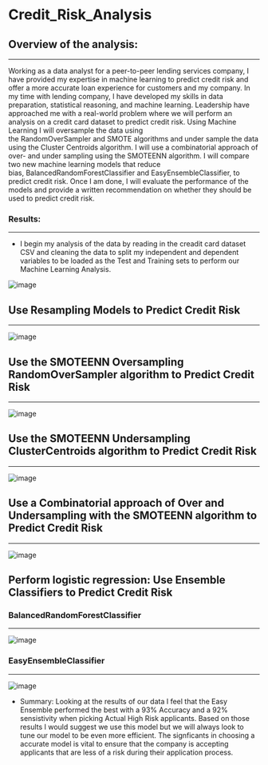 # Credit_Risk_Analysis

## Overview of the analysis: 
_________________________________________________________________________
 
Working as a data analyst for a peer-to-peer lending services company, I have provided my expertise in machine learning to predict credit risk and offer a more accurate loan experience for customers and my company. In my time with lending company, I have developed my skills in data preparation, statistical reasoning, and machine learning. Leadership have approached me with a real-world problem where we will perform an analysis on a credit card dataset to predict credit risk. Using Machine Learning I will oversample the data using the RandomOverSampler and SMOTE algorithms and under sample the data using the Cluster Centroids algorithm. I will use a combinatorial approach of over- and under sampling using the SMOTEENN algorithm. I will compare two new machine learning models that reduce bias, BalancedRandomForestClassifier and EasyEnsembleClassifier, to predict credit risk. Once I am done, I will evaluate the performance of the models and provide a written recommendation on whether they should be used to predict credit risk.

### Results:
_____________________________________________________________________

* I begin my analysis of the data by reading in the creadit card dataset CSV and cleaning the data to split my independent and dependent variables to be loaded as the Test and Training sets to perform our Machine Learning Analysis. 

![image](https://user-images.githubusercontent.com/88467263/147421160-2d9c8d1a-d8d8-4991-8da7-a677ad2a76f7.png)


## Use Resampling Models to Predict Credit Risk
________________________________________________________________

![image](https://user-images.githubusercontent.com/88467263/147421270-3e29dbb3-abec-4862-a24e-1710231f6747.png)



## Use the SMOTEENN Oversampling RandomOverSampler algorithm to Predict Credit Risk 
___________________________________________________________________

![image](https://user-images.githubusercontent.com/88467263/147421302-40f4bcab-ee83-4a8d-a8f5-7c513daf2cd4.png)

## Use the SMOTEENN Undersampling ClusterCentroids algorithm to Predict Credit Risk 
_______________________________________________________________________

![image](https://user-images.githubusercontent.com/88467263/147421325-49f03e0f-9bac-4e45-b857-a65f2e20de6e.png)

## Use a Combinatorial approach of Over and Undersampling with the SMOTEENN algorithm  to Predict Credit Risk 
_________________________________________________________________________________________________

![image](https://user-images.githubusercontent.com/88467263/147421414-92a0552a-85c2-4c69-8ff3-b1f1c0491c45.png)



## Perform logistic regression: Use Ensemble Classifiers to Predict Credit Risk


### BalancedRandomForestClassifier
__________________________________________

![image](https://user-images.githubusercontent.com/88467263/147421511-73d3b2e5-3666-4a2b-a473-d0db219ecfc6.png)

### EasyEnsembleClassifier
______________________________
![image](https://user-images.githubusercontent.com/88467263/147421530-49fe87e6-bc3a-43c1-94e1-4d15d11c3fb0.png)


* Summary: Looking at the results of our data I feel that the Easy Ensemble performed the best with a 93% Accuracy and a 92% sensistivity when picking Actual High Risk applicants. Based on those results I would suggest we use this model but we will always look to tune our model to be even more efficient. The signficants in choosing a accurate model is vital to ensure that the company is accepting applicants that are less of a risk during their application process.







